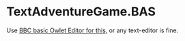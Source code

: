 # TextAdventureGame.BAS
Use [BBC basic Owlet Editor for this,](https://bbcmic.ro/) or any text-editor is fine.
